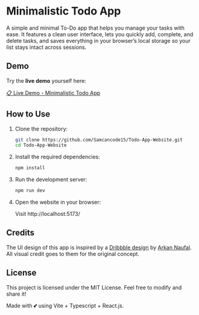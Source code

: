 # Minimalistic Todo App

A simple and minimal To-Do app that helps you manage your tasks with ease. It features a clean user interface, lets you quickly add, complete, and delete tasks, and saves everything in your browser’s local storage so your list stays intact across sessions.

## Demo

Try the **live demo** yourself here:

[📋 Live Demo - Minimalistic Todo App](https://todo-app-taupe-three-89.vercel.app/)

## How to Use

1. Clone the repository:

   ```bash
   git clone https://github.com/Samcancode15/Todo-App-Website.git
   cd Todo-App-Website
   ```

2. Install the required dependencies:

   ```bash
   npm install
   ```

3. Run the development server:

   ```bash
   npm run dev
   ```

4. Open the website in your browser:

   Visit http://localhost:5173/

## Credits

The UI design of this app is inspired by a [Dribbble design](https://dribbble.com/shots/24425951-Clean-Minimal-Todo-List-Design) by [Arkan Naufal](https://dribbble.com/arknnx_). All visual credit goes to them for the original concept.

## License

This project is licensed under the MIT License. Feel free to modify and share it!

Made with 💕 using Vite + Typescript + React.js.
